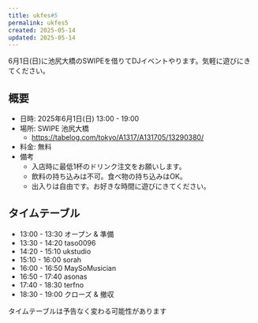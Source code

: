 ```yaml
---
title: ukfes#5
permalink: ukfes5
created: 2025-05-14
updated: 2025-05-14
---
```

6月1日(日)に池尻大橋のSWIPEを借りてDJイベントやります。気軽に遊びにきてください。

## 概要

- 日時: 2025年6月1日(日) 13:00 - 19:00
- 場所: SWIPE 池尻大橋
	- https://tabelog.com/tokyo/A1317/A131705/13290380/
- 料金: 無料
- 備考
	- 入店時に最低1杯のドリンク注文をお願いします。
	- 飲料の持ち込みは不可。食べ物の持ち込みはOK。
	- 出入りは自由です。お好きな時間に遊びにきてください。

## タイムテーブル

- 13:00 - 13:30 オープン & 準備
- 13:30 - 14:20 taso0096
- 14:20 - 15:10 ukstudio
- 15:10 - 16:00 sorah
- 16:00 - 16:50 MaySoMusician
- 16:50 - 17:40 asonas
- 17:40 - 18:30 terfno
- 18:30 - 19:00 クローズ & 撤収

タイムテーブルは予告なく変わる可能性があります